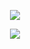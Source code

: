 <p align="center">
  <a href="https://github.com/findscode">
    <img src="https://github-readme-stats.vercel.app/api/top-langs/?username=findscode&theme=onedark&layout=compact&count_private=true&exclude_repo=multimedia-course-project,course-work-oop " />
  </a>
</p>

<p align="center">
  <a align="center" href="https://github.com/findscode">
    <img src="https://github-readme-stats.vercel.app/api?username=findscode&count_private=true&show_icons=true&theme=onedark&custom_title=Profile Statistics" />
  </a>
</p>
